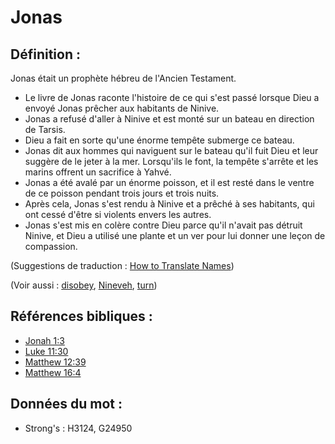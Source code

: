 # Jonas

## Définition :

Jonas était un prophète hébreu de l'Ancien Testament.

* Le livre de Jonas raconte l'histoire de ce qui s'est passé lorsque Dieu a envoyé Jonas prêcher aux habitants de Ninive.
* Jonas a refusé d'aller à Ninive et est monté sur un bateau en direction de Tarsis.
* Dieu a fait en sorte qu'une énorme tempête submerge ce bateau.
* Jonas dit aux hommes qui naviguent sur le bateau qu'il fuit Dieu et leur suggère de le jeter à la mer. Lorsqu'ils le font, la tempête s'arrête et les marins offrent un sacrifice à Yahvé.
* Jonas a été avalé par un énorme poisson, et il est resté dans le ventre de ce poisson pendant trois jours et trois nuits.
* Après cela, Jonas s'est rendu à Ninive et a prêché à ses habitants, qui ont cessé d'être si violents envers les autres.
* Jonas s'est mis en colère contre Dieu parce qu'il n'avait pas détruit Ninive, et Dieu a utilisé une plante et un ver pour lui donner une leçon de compassion.

(Suggestions de traduction : [How to Translate Names](rc://en/ta/man/translate/translate-names))

(Voir aussi : [disobey](../other/disobey.md), [Nineveh](../names/nineveh.md), [turn](../other/turn.md))

## Références bibliques :

* [Jonah 1:3](rc://en/tn/help/jon/01/03)
* [Luke 11:30](rc://en/tn/help/luk/11/30)
* [Matthew 12:39](rc://en/tn/help/mat/12/39)
* [Matthew 16:4](rc://en/tn/help/mat/16/04)

## Données du mot :

* Strong's : H3124, G24950
